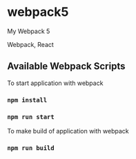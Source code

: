 # webpack5
My Webpack 5

Webpack, React

## Available Webpack Scripts

To start application with webpack

### `npm install`
### `npm run start`

To make build of application with webpack

### `npm run build`

